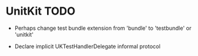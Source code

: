 UnitKit TODO
============

 - Perhaps change test bundle extension from 'bundle' to 'testbundle' or 'unitkit'
 
 - Declare implicit UKTestHandlerDelegate informal protocol
